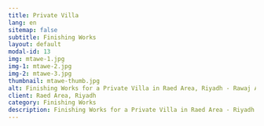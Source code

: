```yaml
---
title: Private Villa
lang: en
sitemap: false
subtitle: Finishing Works
layout: default
modal-id: 13
img: mtawe-1.jpg
img-1: mtawe-2.jpg
img-2: mtawe-3.jpg
thumbnail: mtawe-thumb.jpg
alt: Finishing Works for a Private Villa in Raed Area, Riyadh - Rawaj Alitaqan Consturcion Company in KSA
client: Raed Area, Riyadh
category: Finishing Works
description: Finishing Works for a Private Villa in Raed Area - Riyadh made by our team.
---
```

